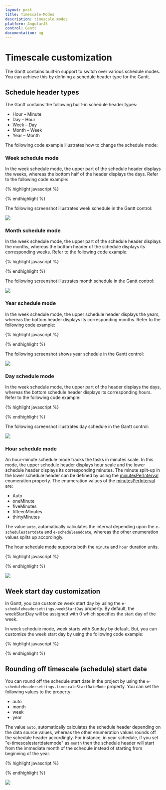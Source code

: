 ```yaml
---
layout: post
title: Timescale-Modes
description: timescale modes
platform: AngularJS
control: Gantt
documentation: ug
---
```


# Timescale customization

The Gantt contains built-in support to switch over various schedule modes. You can achieve this by defining a schedule header type for the Gantt.

## Schedule header types

The Gantt contains the following built-in schedule header types:

* Hour – Minute
* Day – Hour
* Week – Day
* Month – Week
* Year – Month

The following code example illustrates how to change the schedule mode:

### Week schedule mode

In the week schedule mode, the upper part of the schedule header displays the weeks, whereas the bottom half of the header displays the days. Refer to the following code example:

{% highlight javascript %}

<body ng-controller="GanttCtrl">
   <!--Add  Gantt control here-->    
   <div id="GanttContainer" ej-gantt
      //...
      e-scheduleheadersettings="scheduleHeaderSettings" 
      >
   </div>
  <script>
    var  scheduleHeaderSettings= {
        scheduleHeaderType: ej.Gantt.ScheduleHeaderType.Week,
        weekHeaderFormat: "MMM dd , yyyy",
        dayHeaderFormat: "ddd",
    },
    angular.module('listCtrl', ['ejangular'])
        .controller('GanttCtrl', function($scope) {
            //...
            $scope.scheduleHeaderSettings = "scheduleHeaderSettings";
        });
</script>
</body>

{% endhighlight %}

The following screenshot illustrates week schedule in the Gantt control:

![](Timescale-Modes_images/Timescale-Modes_img1.png)

### Month schedule mode

In the week schedule mode, the upper part of the schedule header displays the months, whereas the bottom header of the schedule displays its corresponding weeks. Refer to the following code example:

{% highlight javascript %}

<body ng-controller="GanttCtrl">
   <!--Add  Gantt control here-->    
   <div id="GanttContainer" ej-gantt
      //...
      e-scheduleheadersettings="scheduleHeaderSettings" 
      >
   </div>
  <script>
    var  scheduleHeaderSettings= {
        scheduleHeaderType: ej.Gantt.ScheduleHeaderType.Month,
        monthHeaderFormat: "MMM yyyy",
        weekHeaderFormat: "M/dd",
    },
    angular.module('listCtrl', ['ejangular'])
        .controller('GanttCtrl', function($scope) {
            //...
            $scope.scheduleHeaderSettings = "scheduleHeaderSettings";
        });
</script>
</body>

{% endhighlight %}

The following screenshot illustrates month schedule in the Gantt control:

![](Timescale-Modes_images/Timescale-Modes_img2.png)

### Year schedule mode

In the week schedule mode, the upper schedule header displays the years, whereas the bottom header displays its corresponding months. Refer to the following code example:

{% highlight javascript %}

<body ng-controller="GanttCtrl">
   <!--Add  Gantt control here-->    
   <div id="GanttContainer" ej-gantt
      //...
      e-scheduleheadersettings="scheduleHeaderSettings" 
      >
   </div>
  <script>
    var  scheduleHeaderSettings= {
         scheduleHeaderType: ej.Gantt.ScheduleHeaderType.Year,
         yearHeaderFormat: "yyyy",
         monthHeaderFormat: "MMM",
    },
    angular.module('listCtrl', ['ejangular'])
        .controller('GanttCtrl', function($scope) {
            //...
            $scope.scheduleHeaderSettings = "scheduleHeaderSettings";
        });
</script>
</body>
{% endhighlight %}

The following screenshot shows year schedule in the Gantt control:

![](Timescale-Modes_images/Timescale-Modes_img3.png)

### Day schedule mode

In the week schedule mode, the upper part of the header displays the days, whereas the bottom schedule header displays its corresponding hours. Refer to the following code example:

{% highlight javascript %}

<body ng-controller="GanttCtrl">
   <!--Add  Gantt control here-->    
   <div id="GanttContainer" ej-gantt
      //...
      e-scheduleheadersettings="scheduleHeaderSettings" 
      >
   </div>
  <script>
    var  scheduleHeaderSettings= {
        scheduleHeaderType: ej.Gantt.ScheduleHeaderType.Day,
        dayHeaderFormat: " dd,MM,yy ",
        hourHeaderFormat: "HH",
    },
    angular.module('listCtrl', ['ejangular'])
        .controller('GanttCtrl', function($scope) {
            //...
            $scope.scheduleHeaderSettings = "scheduleHeaderSettings";
        });
</script>
</body>

{% endhighlight %}

The following screenshot illustrates day schedule in the Gantt control:

![](Timescale-Modes_images/Timescale-Modes_img4.png)

### Hour schedule mode

An hour-minute schedule mode tracks the tasks in minutes scale. In this mode, the upper schedule header displays hour scale and the lower schedule header displays its corresponding minutes. The minute split-up in the lower schedule header can be defined by using the [minutesPerInterval](/api/js/ejgantt#members:scheduleheadersettings-minutesperinterval) enumeration property. The enumeration values of the [minutesPerInterval](/api/js/ejgantt#members:scheduleheadersettings-minutesperinterval) are:

* Auto 
* oneMinute
* fiveMinutes
* fifteenMinutes
* thirtyMinutes

The value `auto`, automatically calculates the interval depending upon the `e-schedulestartdate` and `e-scheduleenddate`, whereas the other enumeration values splits up accordingly.

The hour schedule mode supports both the `minute` and `hour` duration units.

{% highlight javascript %}

<body ng-controller="GanttCtrl">
   <!--Add  Gantt control here-->    
   <div id="GanttContainer" ej-gantt
      //...
       e-dateformat= "M/d/yyyy hh:mm:ss tt"
       e-durationunit= ej.Gantt.DurationUnit.Minute,
       e-scheduleheadersettings="scheduleHeaderSettings" 
      >
   </div>
  <script>
    var  scheduleHeaderSettings= {
        scheduleHeaderType: ej.Gantt.ScheduleHeaderType.Day,
        dayHeaderFormat: " dd,MM,yy ",
        hourHeaderFormat: "HH",
    },
    angular.module('listCtrl', ['ejangular'])
        .controller('GanttCtrl', function($scope) {
            //...
            $scope.scheduleHeaderSettings = "scheduleHeaderSettings";
        });
</script>
</body>
{% endhighlight %}

![](Timescale-Modes_images/Timescale-Modes_img5.png)

## Week start day customization

In Gantt, you can customize week start day by using the `e-scheduleheadersettings.weekStartDay` property.
By default, the weekStartDay will be assigned with 0 which specifies the start day of the week.

In week schedule mode, week starts with Sunday by default. But, you can customize the week start day by using the following code example:

{% highlight javascript %}

<body ng-controller="GanttCtrl">
   <!--Add  Gantt control here-->    
   <div id="GanttContainer" ej-gantt
      //...
        e-scheduleheadersettings="scheduleHeaderSettings" 
      >
   </div>
  <script>
    var  scheduleHeaderSettings= {
        scheduleHeaderType: ej.Gantt.ScheduleHeaderType.Week,
		weekStartDay : 3
        },
    angular.module('listCtrl', ['ejangular'])
        .controller('GanttCtrl', function($scope) {
            //...
            $scope.scheduleHeaderSettings = "scheduleHeaderSettings";
        });
</script>
</body>
{% endhighlight %}

## Rounding off timescale (schedule) start date

You can round off the schedule start date in the project by using the `e-scheduleheadersettings.timescaleStartDateMode` property. You can set the following values to the property:

* auto
* month
* week
* year

The value `auto`, automatically calculates the schedule header depending on the data source values, whereas the other enumeration values rounds off the schedule header accordingly. For instance, in year schedule, if you set "e-timescalestartdatemode" as `month` then the schedule header will start from the immediate month of the schedule instead of starting from beginning of the year.

{% highlight javascript %}

<body ng-controller="GanttCtrl">
   <!--Add  Gantt control here-->    
   <div id="GanttContainer" ej-gantt
      //...
      e-scheduleheadersettings="scheduleHeaderSettings" 
      >
   </div>
  <script>
    var scheduleHeaderSettings= {
        scheduleHeaderType: ej.Gantt.ScheduleHeaderType.Year,
        timescaleStartDateMode: ej.Gantt.TimescaleRoundMode.Month,
    },
    angular.module('listCtrl', ['ejangular'])
        .controller('GanttCtrl', function($scope) {
            //...
            $scope.scheduleHeaderSettings = "scheduleHeaderSettings";
        });
</script>
</body>

{% endhighlight %}

![](Timescale-Modes_images/Timescale-Modes_img6.png)

